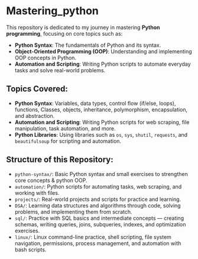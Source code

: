 # Mastering_python
 
 This repository is dedicated to my journey in mastering **Python programming**, focusing on core topics such as:
 
 - **Python Syntax**: The fundamentals of Python and its syntax.
 - **Object-Oriented Programming (OOP)**: Understanding and implementing OOP concepts in Python.
 - **Automation and Scripting**: Writing Python scripts to automate everyday tasks and solve real-world problems.
 
 ## Topics Covered:
 - **Python Syntax**: Variables, data types, control flow (if/else, loops), functions, Classes, objects, inheritance, polymorphism, encapsulation, and abstraction.
 - **Automation and Scripting**: Writing Python scripts for web scraping, file manipulation, task automation, and more.
 - **Python Libraries**: Using libraries such as `os`, `sys`, `shutil`, `requests`, and `beautifulsoup` for scripting and automation.
 
 ## Structure of this Repository:
 - `python-syntax/`: Basic Python syntax and small exercises to strengthen core concepts & python OOP.
 - `automation/`: Python scripts for automating tasks, web scraping, and working with files.
 - `projects/`: Real-world projects and scripts for practice and learning.
 - `DSA/`: Learning data structures and algorithms through code, solving problems, and implementing them from scratch.
 - `sql/`: Practice with SQL basics and intermediate concepts — creating schemas, writing queries, joins, subqueries, indexes, and optimization exercises.
 - `linux/`: Linux command-line practice, shell scripting, file system navigation, permissions, process management, and automation with bash scripts.
